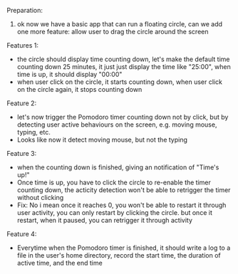 Preparation:
1. ok now we have a basic app that can run a floating circle, can we add one more feature: allow user to drag the circle around the screen

Features 1:
- the circle should display time counting down, let's make the default time counting down 25 minutes, it just just display the time like "25:00", when time is up, it should display "00:00"
- when user click on the circle, it starts counting down, when user click on the circle again, it stops counting down

Feature 2:
- let's now trigger the Pomodoro timer counting down not by click, but by detecting user active behaviours on the screen, e.g. moving mouse, typing, etc.
- Looks like now it detect moving mouse, but not the typing

Feature 3:
- when the counting down is finished, giving an notification of "Time's up!"
- Once time is up, you have to click the circle to re-enable the timer counting down, the acticity detection won't be able to retrigger the timer without clicking
- Fix: No i mean once it reaches 0, you won't be able to restart it through user activity, you can only restart by clicking the circle.  but once it restart, when it paused, you can retrigger it through activity

Feature 4:
- Everytime when the Pomodoro timer is finished, it should write a log to a file in the user's home directory, record the start time, the duration of active time, and the end time
